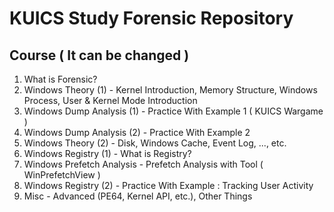 KUICS Study Forensic Repository
==============================================================================

Course ( It can be changed )
----------------

1.  What is Forensic?
2.  Windows Theory (1)			- Kernel Introduction, Memory Structure, Windows Process, User & Kernel Mode Introduction
3.	Windows Dump Analysis (1) 	- Practice With Example 1 ( KUICS Wargame )
4.  Windows Dump Analysis (2) 	- Practice With Example 2
5.  Windows Theory (2) 			- Disk, Windows Cache, Event Log, ..., etc.
6.  Windows Registry (1) 		- What is Registry?
7.  Windows Prefetch Analysis	- Prefetch Analysis with Tool ( WinPrefetchView )
8.  Windows Registry (2)		- Practice With Example : Tracking User Activity
9.  Misc						- Advanced (PE64, Kernel API, etc.), Other Things